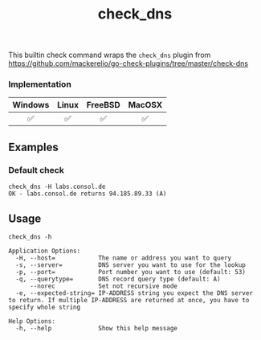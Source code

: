 ﻿---
title: check_dns
---

This builtin check command wraps the `check_dns` plugin from https://github.com/mackerelio/go-check-plugins/tree/master/check-dns

### Implementation

| Windows | Linux | FreeBSD | MacOSX |
|:-------:|:-----:|:-------:|:------:|
| :white_check_mark: | :white_check_mark: | :white_check_mark: | :white_check_mark: |

## Examples

### Default check

    check_dns -H labs.consol.de
    OK - labs.consol.de returns 94.185.89.33 (A)

## Usage

    check_dns -h

    Application Options:
      -H, --host=            The name or address you want to query
      -s, --server=          DNS server you want to use for the lookup
      -p, --port=            Port number you want to use (default: 53)
      -q, --querytype=       DNS record query type (default: A)
          --norec            Set not recursive mode
      -e, --expected-string= IP-ADDRESS string you expect the DNS server to return. If multiple IP-ADDRESS are returned at once, you have to specify whole string

    Help Options:
      -h, --help             Show this help message
